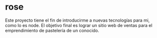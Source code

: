 # rose

Este proyecto tiene el fin de introducirme a nuevas tecnologías para mi, como lo es node. El objetivo final es lograr un sitio web de ventas para el emprendimiento de pastelería de un conocido.
